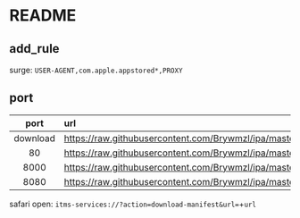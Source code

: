# README

## add_rule
surge: `USER-AGENT,com.apple.appstored*,PROXY`

## port

|port|url|
|:-:|:--|
|download|https://raw.githubusercontent.com/Brywmzl/ipa/master/xml/download.xml|
|80|https://raw.githubusercontent.com/Brywmzl/ipa/master/xml/80.xml|
|8000|https://raw.githubusercontent.com/Brywmzl/ipa/master/xml/8000.xml|
|8080|https://raw.githubusercontent.com/Brywmzl/ipa/master/xml/8080.xml|

safari open: `itms-services://?action=download-manifest&url=`+`url`
